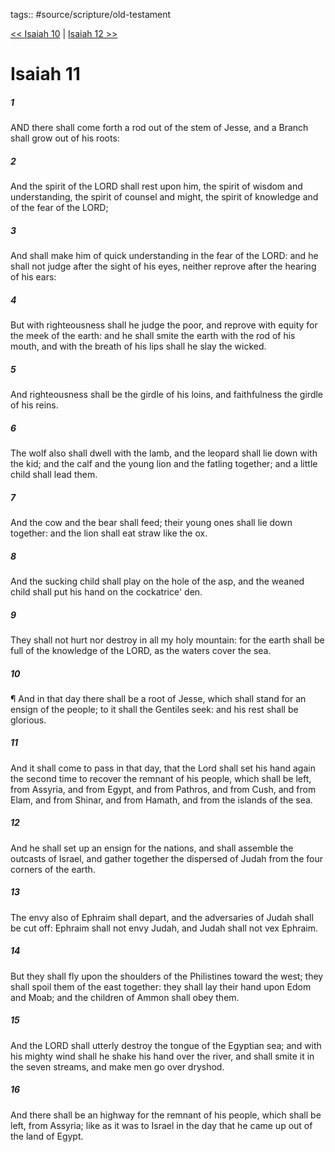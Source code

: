 tags:: #source/scripture/old-testament

[<< Isaiah 10](/Old_Testament/23_Isaiah/Isaiah_10.md) | [Isaiah 12 >>](/Old_Testament/23_Isaiah/Isaiah_12.md)

# Isaiah 11

##### 1

AND there shall come forth a rod out of the stem of Jesse, and a Branch shall grow out of his roots:

##### 2

And the spirit of the LORD shall rest upon him, the spirit of wisdom and understanding, the spirit of counsel and might, the spirit of knowledge and of the fear of the LORD;

##### 3

And shall make him of quick understanding in the fear of the LORD: and he shall not judge after the sight of his eyes, neither reprove after the hearing of his ears:

##### 4

But with righteousness shall he judge the poor, and reprove with equity for the meek of the earth: and he shall smite the earth with the rod of his mouth, and with the breath of his lips shall he slay the wicked.

##### 5

And righteousness shall be the girdle of his loins, and faithfulness the girdle of his reins.

##### 6

The wolf also shall dwell with the lamb, and the leopard shall lie down with the kid; and the calf and the young lion and the fatling together; and a little child shall lead them.

##### 7

And the cow and the bear shall feed; their young ones shall lie down together: and the lion shall eat straw like the ox.

##### 8

And the sucking child shall play on the hole of the asp, and the weaned child shall put his hand on the cockatrice' den.

##### 9

They shall not hurt nor destroy in all my holy mountain: for the earth shall be full of the knowledge of the LORD, as the waters cover the sea.

##### 10

¶ And in that day there shall be a root of Jesse, which shall stand for an ensign of the people; to it shall the Gentiles seek: and his rest shall be glorious.

##### 11

And it shall come to pass in that day, that the Lord shall set his hand again the second time to recover the remnant of his people, which shall be left, from Assyria, and from Egypt, and from Pathros, and from Cush, and from Elam, and from Shinar, and from Hamath, and from the islands of the sea.

##### 12

And he shall set up an ensign for the nations, and shall assemble the outcasts of Israel, and gather together the dispersed of Judah from the four corners of the earth.

##### 13

The envy also of Ephraim shall depart, and the adversaries of Judah shall be cut off: Ephraim shall not envy Judah, and Judah shall not vex Ephraim.

##### 14

But they shall fly upon the shoulders of the Philistines toward the west; they shall spoil them of the east together: they shall lay their hand upon Edom and Moab; and the children of Ammon shall obey them.

##### 15

And the LORD shall utterly destroy the tongue of the Egyptian sea; and with his mighty wind shall he shake his hand over the river, and shall smite it in the seven streams, and make men go over dryshod.

##### 16

And there shall be an highway for the remnant of his people, which shall be left, from Assyria; like as it was to Israel in the day that he came up out of the land of Egypt.
